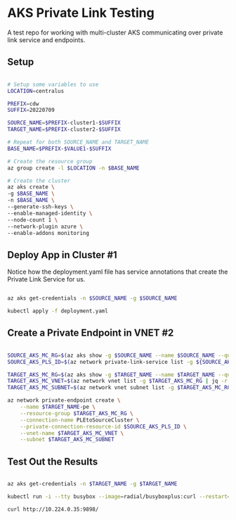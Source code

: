 # AKS Private Link Testing

A test repo for working with multi-cluster AKS communicating over private link service and endpoints.

## Setup

```bash

# Setup some variables to use
LOCATION=centralus

PREFIX=cdw
SUFFIX=20220709

SOURCE_NAME=$PREFIX-cluster1-$SUFFIX 
TARGET_NAME=$PREFIX-cluster2-$SUFFIX 

# Repeat for both SOURCE_NAME and TARGET_NAME
BASE_NAME=$PREFIX-$VALUE1-$SUFFIX

# Create the resource group
az group create -l $LOCATION -n $BASE_NAME

# Create the cluster
az aks create \
-g $BASE_NAME \
-n $BASE_NAME \
--generate-ssh-keys \
--enable-managed-identity \
--node-count 1 \
--network-plugin azure \
--enable-addons monitoring

```

## Deploy App in Cluster #1

Notice how the deployment.yaml file has service annotations that create the Private Link Service for us.

```bash

az aks get-credentials -n $SOURCE_NAME -g $SOURCE_NAME

kubectl apply -f deployment.yaml

```

## Create a Private Endpoint in VNET #2

```bash

SOURCE_AKS_MC_RG=$(az aks show -g $SOURCE_NAME --name $SOURCE_NAME --query nodeResourceGroup -o tsv)
SOURCE_AKS_PLS_ID=$(az network private-link-service list -g ${SOURCE_AKS_MC_RG} --query "[].id" -o tsv)

TARGET_AKS_MC_RG=$(az aks show -g $TARGET_NAME --name $TARGET_NAME --query nodeResourceGroup -o tsv)
TARGET_AKS_MC_VNET=$(az network vnet list -g $TARGET_AKS_MC_RG | jq -r '.[0].name')
TARGET_AKS_MC_SUBNET=$(az network vnet subnet list -g $TARGET_AKS_MC_RG --vnet-name $TARGET_AKS_MC_VNET | jq -r '.[0].name')

az network private-endpoint create \
    --name $TARGET_NAME-pe \
    --resource-group $TARGET_AKS_MC_RG \
    --connection-name PLEtoSourceCluster \
    --private-connection-resource-id $SOURCE_AKS_PLS_ID \
    --vnet-name $TARGET_AKS_MC_VNET \
    --subnet $TARGET_AKS_MC_SUBNET 

```

## Test Out the Results

```bash

az aks get-credentials -n $TARGET_NAME -g $TARGET_NAME

kubectl run -i --tty busybox --image=radial/busyboxplus:curl --restart=Never

curl http://10.224.0.35:9898/ 

```

